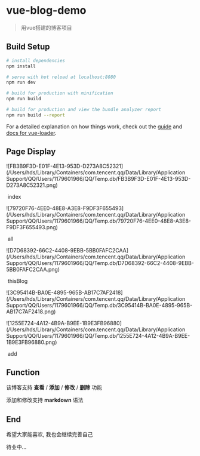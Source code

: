 # vue-blog-demo

> 用vue搭建的博客项目

## Build Setup

``` bash
# install dependencies
npm install

# serve with hot reload at localhost:8080
npm run dev

# build for production with minification
npm run build

# build for production and view the bundle analyzer report
npm run build --report
```

For a detailed explanation on how things work, check out the [guide](http://vuejs-templates.github.io/webpack/) and [docs for vue-loader](http://vuejs.github.io/vue-loader).

## Page Display

![FB3B9F3D-E01F-4E13-953D-D273A8C52321](/Users/hds/Library/Containers/com.tencent.qq/Data/Library/Application Support/QQ/Users/1179601966/QQ/Temp.db/FB3B9F3D-E01F-4E13-953D-D273A8C52321.png)

​	index

![79720F76-4EE0-48E8-A3E8-F9DF3F655493](/Users/hds/Library/Containers/com.tencent.qq/Data/Library/Application Support/QQ/Users/1179601966/QQ/Temp.db/79720F76-4EE0-48E8-A3E8-F9DF3F655493.png)

​	all

![D7D68392-66C2-4408-9EBB-5BB0FAFC2CAA](/Users/hds/Library/Containers/com.tencent.qq/Data/Library/Application Support/QQ/Users/1179601966/QQ/Temp.db/D7D68392-66C2-4408-9EBB-5BB0FAFC2CAA.png)

​	thisBlog

![3C95414B-BA0E-4895-965B-AB17C7AF2418](/Users/hds/Library/Containers/com.tencent.qq/Data/Library/Application Support/QQ/Users/1179601966/QQ/Temp.db/3C95414B-BA0E-4895-965B-AB17C7AF2418.png)

![1255E724-4A12-4B9A-B9EE-1B9E3FB96880](/Users/hds/Library/Containers/com.tencent.qq/Data/Library/Application Support/QQ/Users/1179601966/QQ/Temp.db/1255E724-4A12-4B9A-B9EE-1B9E3FB96880.png)

​	add

## Function

该博客支持 **查看** / **添加** / **修改** / **删除** 功能

添加和修改支持 **markdown** 语法



## End

希望大家能喜欢, 我也会继续完善自己

待业中...

